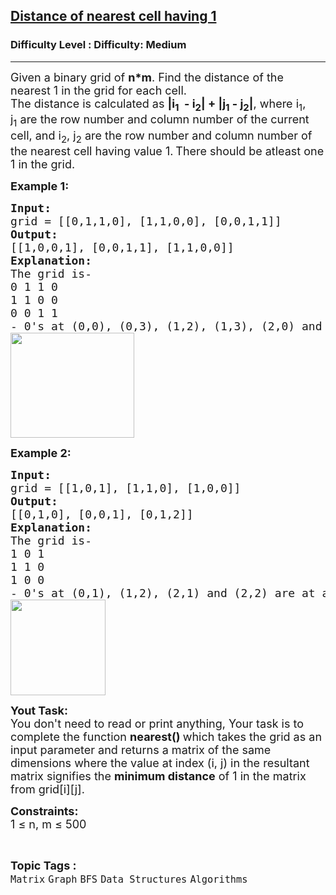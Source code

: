 <h2><a href="https://www.geeksforgeeks.org/problems/distance-of-nearest-cell-having-1-1587115620/1?page=1&difficulty=Medium&status=unsolved&sortBy=submissions">Distance of nearest cell having 1</a></h2><h3>Difficulty Level : Difficulty: Medium</h3><hr><div class="problems_problem_content__Xm_eO"><p><span style="font-size: 18px;">Given a binary grid of <strong>n*m</strong>. Find the distance of the nearest 1 in the grid&nbsp;for each cell.<br>The distance is calculated as&nbsp;<strong>|i<sub>1</sub>&nbsp; - i<sub>2</sub>| + |j<sub>1</sub>&nbsp;- j<sub>2</sub>|</strong>, where i<sub>1</sub>, j<sub>1</sub>&nbsp;are the row number and column number of the current cell, and i<sub>2</sub>, j<sub>2</sub>&nbsp;are the row number and column number of the nearest cell having value 1.</span>&nbsp;<span style="font-size: 18px;">There should be atleast one 1 in the grid.</span></p>
<p><span style="font-size: 18px;"><strong>Example 1:</strong></span></p>
<pre><span style="font-size: 18px;"><strong>Input: <br></strong>grid = [[0,1,1,0], [1,1,0,0], [0,0,1,1]]
<strong>Output: <br></strong>[[1,0,0,1], [0,0,1,1], [1,1,0,0]]
<strong>Explanation: <br></strong>The grid is-
0 1 1 0&nbsp;
1 1 0 0&nbsp;
0 0 1 1&nbsp;
- 0's at (0,0), (0,3), (1,2), (1,3), (2,0) and (2,1) are at a distance of 1 from 1's at (0,1), (0,2), (0,2), (2,3), (1,0) and (1,1) respectively.
<img style="height: 168px; width: 198px;" src="https://media.geeksforgeeks.org/wp-content/uploads/20221107154436/WhatsAppImage20221107at34408PM.jpeg" alt=""></span>
</pre>
<p><span style="font-size: 18px;"><strong>Example 2:</strong></span></p>
<pre><span style="font-size: 18px;"><strong>Input: <br></strong>grid = [[1,0,1], [1,1,0], [1,0,0]]
<strong>Output: <br></strong>[[0,1,0], [0,0,1], [0,1,2]]
<strong>Explanation:</strong></span><span style="font-size: 18px;">&nbsp;<br>The grid is-
1 0 1
1 1 0
1 0 0
- 0's at (0,1), (1,2), (2,1) and (2,2) are at a  distance of 1, 1, 1 and 2 from 1's at (0,0), (0,2), (2,0) and (1,1) respectively.
<img style="height: 153px; width: 152px;" src="https://media.geeksforgeeks.org/wp-content/uploads/20221107155306/WhatsAppImage20221107at35249PM.jpeg" alt=""></span>
</pre>
<p><span style="font-size: 18px;"><strong>Yout Task:</strong><br>You don't need to read or print anything, Your task is to complete the function&nbsp;<strong>nearest()&nbsp;</strong>which takes the grid as an input parameter and returns a matrix of the same dimensions where the value at index (i, j) in the resultant matrix signifies the <strong>minimum distance</strong> of 1 in the matrix from grid[i][j].</span></p>
<p><span style="font-size: 18px;"><strong>Constraints:</strong><br>1 ≤ n, m ≤ 500</span></p></div><br><p><span style=font-size:18px><strong>Topic Tags : </strong><br><code>Matrix</code>&nbsp;<code>Graph</code>&nbsp;<code>BFS</code>&nbsp;<code>Data Structures</code>&nbsp;<code>Algorithms</code>&nbsp;